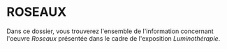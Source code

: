 # ROSEAUX 

Dans ce dossier, vous trouverez l'ensemble de l'information concernant l'oeuvre *Roseaux* présentée dans le cadre de l'exposition *Luminothérapie*.
